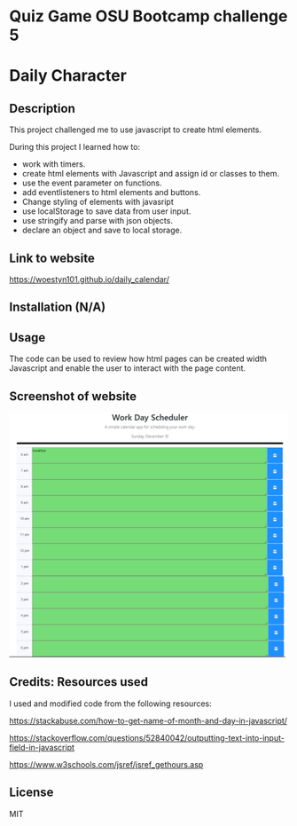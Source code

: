 # Quiz Game OSU Bootcamp challenge 5

# Daily Character

## Description

This project challenged me to use javascript to create html elements.

During this project I learned how to:

- work with timers.
- create html elements with Javascript and assign id or classes to them.
- use the event parameter on functions.
- add eventlisteners to html elements and buttons.
- Change styling of elements with javasript
- use localStorage to save data from user input.
- use stringify and parse with json objects.
- declare an object and save to local storage.

## Link to website

https://woestyn101.github.io/daily_calendar/

## Installation (N/A)

## Usage

The code can be used to review how html pages can be created
width Javascript and enable the user to interact with the page content.

## Screenshot of website

![Website Screenshot](./assets/images/website_screenshot.jpg)

## Credits: Resources used

I used and modified code from the following resources:

https://stackabuse.com/how-to-get-name-of-month-and-day-in-javascript/

https://stackoverflow.com/questions/52840042/outputting-text-into-input-field-in-javascript

https://www.w3schools.com/jsref/jsref_gethours.asp

## License

MIT
